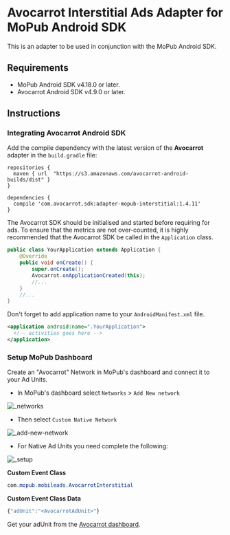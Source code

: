 # Avocarrot Interstitial Ads Adapter for MoPub Android SDK

This is an adapter to be used in conjunction with the MoPub Android SDK.

## Requirements

* MoPub Android SDK v4.18.0 or later.
* Avocarrot Android SDK v4.9.0 or later.

## Instructions

### Integrating Avocarrot Android SDK

Add the compile dependency with the latest version of the **Avocarrot** adapter in the `build.gradle` file:

```
repositories {
  maven { url  "https://s3.amazonaws.com/avocarrot-android-builds/dist" }
}

dependencies {
  compile 'com.avocarrot.sdk:adapter-mopub-interstitial:1.4.11'
}
```

The Avocarrot SDK should be initialised and started before requiring for ads. To ensure that the metrics are not over-counted, it is highly recommended
that the Avocarrot SDK be called in the `Application` class.

```java
public class YourApplication extends Application {
    @Override
    public void onCreate() {
        super.onCreate();
        Avocarrot.onApplicationCreated(this);
        //...
    }
    //...
}
```

Don't forget to add application name to your `AndroidManifest.xml` file.

```xml
<application android:name=".YourApplication">
  <!-- activities goes here -->
</application>
```

### Setup MoPub Dashboard

Create an "Avocarrot" Network in MoPub's dashboard and connect it to your Ad Units.

* In MoPub's dashboard select `Networks` > `Add New network`

![_networks](https://cloud.githubusercontent.com/assets/6909699/24693099/a11c06b4-19e4-11e7-8a26-c5b3ba104b6c.png)

* Then select `Custom Native Network`

![_add-new-network](https://cloud.githubusercontent.com/assets/6909699/24693100/a1398f04-19e4-11e7-92a7-a46f3d729aa7.png)

* For Native Ad Units you need complete the following:
  
![_setup](https://cloud.githubusercontent.com/assets/6909699/24693101/a14a981c-19e4-11e7-9559-06d2e54ff5b6.png)

**Custom Event Class**

```java
com.mopub.mobileads.AvocarrotInterstitial
```

**Custom Event Class Data**

```javascript
{"adUnit":"<AvocarrotAdUnit>"}
```

Get your adUnit from the [Avocarrot dashboard](https://login.avocarrot.com/login).

